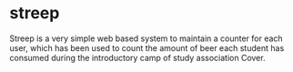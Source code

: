 streep
======
Streep is a very simple web based system to maintain a counter for each user, which has been used to count the amount of beer each student has consumed during the introductory camp of study association Cover.
